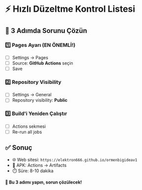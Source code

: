 # ⚡ Hızlı Düzeltme Kontrol Listesi

## 🎯 3 Adımda Sorunu Çözün

### 1️⃣ Pages Ayarı (EN ÖNEMLİ!)
- [ ] Settings → Pages
- [ ] Source: **GitHub Actions** seçin
- [ ] Save

### 2️⃣ Repository Visibility
- [ ] Settings → General
- [ ] Repository visibility: **Public**

### 3️⃣ Build'i Yeniden Çalıştır
- [ ] Actions sekmesi
- [ ] Re-run all jobs

## ✅ Sonuç
- 🌐 Web sitesi: `https://elektron666.github.io/ormenbigideav1`
- 📱 APK: Actions → Artifacts
- ⏱️ Süre: 8-10 dakika

**🚀 Bu 3 adımı yapın, sorun çözülecek!**